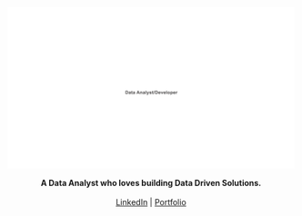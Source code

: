 ![Web 1920 – 1](https://raw.githubusercontent.com/sabik360/sabik360/main/134394698-7b986c22-5829-4f73-ab1f-d3107105f499.png)
<p align="center">
  <b>A Data Analyst who loves building Data Driven Solutions.</b><br> <br>
  <a href="https://www.linkedin.com/in/sabik360/" target="_blank">LinkedIn</a> |
  <a href="[https://msabik.online/](https://sabik.me/)" target="_blank">Portfolio</a> 
  <br><br>
</p>


